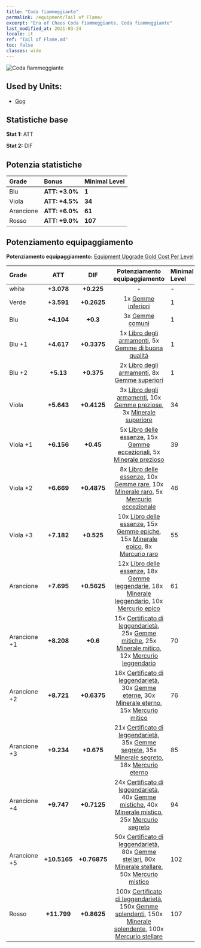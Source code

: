 ```yaml
---
title: "Coda fiammeggiante"
permalink: /equipment/Tail of Flame/
excerpt: "Era of Chaos Coda fiammeggiante. Coda fiammeggiante"
last_modified_at: 2021-03-24
locale: it
ref: "Tail of Flame.md"
toc: false
classes: wide
---
```


  ![Coda fiammeggiante](/images/e/e_5023.png)

## Used by Units:

* [Gog](/it/units/Gog/) 


## Statistiche base
 **Stat 1:** ATT

 **Stat 2:** DIF

## Potenzia statistiche

  |     Grade    |   Bonus | Minimal Level | 
  |:-------------|:--------|:--------------| 
  | Blu | **ATT: +3.0%** | **1** | 
  | Viola | **ATT: +4.5%** | **34** | 
  | Arancione | **ATT: +6.0%** | **61** | 
  | Rosso | **ATT: +9.0%** | **107** | 


## Potenziamento equipaggiamento
 **Potenziamento equipaggiamento:** [Equipment Upgrade Gold Cost Per Level](/equipment/EquipmentUpgradeCostPerLevel/) 

  |          Grade      | ATT | DIF | Potenziamento equipaggiamento | Minimal Level |
  |:--------------------|:---------:|:---------:|:----------------:|:--------------|
  | white | **+3.078** | **+0.225** | - | - |
  | Verde | **+3.591** | **+0.2625** | 1x [Gemme inferiori](/it/Items/mat_4/) | 1 |
  | Blu | **+4.104** | **+0.3** | 3x [Gemme comuni](/it/Items/mat_10/) | 1 |
  | Blu +1 | **+4.617** | **+0.3375** | 1x [Libro degli armamenti](/it/Items/mat_18/), 5x [Gemme di buona qualità](/it/Items/mat_16/) | 1 |
  | Blu +2 | **+5.13** | **+0.375** | 2x [Libro degli armamenti](/it/Items/mat_25/), 8x [Gemme superiori](/it/Items/mat_23/) | 1 |
  | Viola | **+5.643** | **+0.4125** | 3x [Libro degli armamenti](/it/Items/mat_32/), 10x [Gemme preziose](/it/Items/mat_30/), 3x [Minerale superiore](/it/Items/mat_19/) | 34 |
  | Viola +1 | **+6.156** | **+0.45** | 5x [Libro delle essenze](/it/Items/mat_39/), 15x [Gemme eccezionali](/it/Items/mat_37/), 5x [Minerale prezioso](/it/Items/mat_26/) | 39 |
  | Viola +2 | **+6.669** | **+0.4875** | 8x [Libro delle essenze](/it/Items/mat_46/), 10x [Gemme rare](/it/Items/mat_44/), 10x [Minerale raro](/it/Items/mat_40/), 5x [Mercurio eccezionale](/it/Items/mat_35/) | 46 |
  | Viola +3 | **+7.182** | **+0.525** | 10x [Libro delle essenze](/it/Items/mat_53/), 15x [Gemme epiche](/it/Items/mat_51/), 15x [Minerale epico](/it/Items/mat_47/), 8x [Mercurio raro](/it/Items/mat_42/) | 55 |
  | Arancione | **+7.695** | **+0.5625** | 12x [Libro delle essenze](/it/Items/mat_60/), 18x [Gemme leggendarie](/it/Items/mat_58/), 18x [Minerale leggendario](/it/Items/mat_54/), 10x [Mercurio epico](/it/Items/mat_49/) | 61 |
  | Arancione +1 | **+8.208** | **+0.6** | 15x [Certificato di leggendarietà](/it/Items/mat_67/), 25x [Gemme mitiche](/it/Items/mat_65/), 25x [Minerale mitico](/it/Items/mat_61/), 12x [Mercurio leggendario](/it/Items/mat_56/) | 70 |
  | Arancione +2 | **+8.721** | **+0.6375** | 18x [Certificato di leggendarietà](/it/Items/mat_74/), 30x [Gemme eterne](/it/Items/mat_72/), 30x [Minerale eterno](/it/Items/mat_68/), 15x [Mercurio mitico](/it/Items/mat_63/) | 76 |
  | Arancione +3 | **+9.234** | **+0.675** | 21x [Certificato di leggendarietà](/it/Items/mat_81/), 35x [Gemme segrete](/it/Items/mat_79/), 35x [Minerale segreto](/it/Items/mat_75/), 18x [Mercurio eterno](/it/Items/mat_70/) | 85 |
  | Arancione +4 | **+9.747** | **+0.7125** | 24x [Certificato di leggendarietà](/it/Items/mat_88/), 40x [Gemme mistiche](/it/Items/mat_86/), 40x [Minerale mistico](/it/Items/mat_82/), 25x [Mercurio segreto](/it/Items/mat_77/) | 94 |
  | Arancione +5 | **+10.5165** | **+0.76875** | 50x [Certificato di leggendarietà](/it/Items/mat_95/), 80x [Gemme stellari](/it/Items/mat_93/), 80x [Minerale stellare](/it/Items/mat_89/), 50x [Mercurio mistico](/it/Items/mat_84/) | 102 |
  | Rosso | **+11.799** | **+0.8625** | 100x [Certificato di leggendarietà](/it/Items/mat_102/), 150x [Gemme splendenti](/it/Items/mat_100/), 150x [Minerale splendente](/it/Items/mat_96/), 100x [Mercurio stellare](/it/Items/mat_91/) | 107 |

